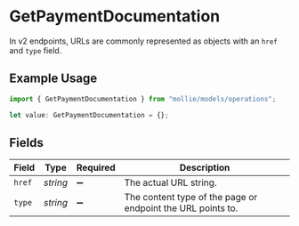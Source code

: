 # GetPaymentDocumentation

In v2 endpoints, URLs are commonly represented as objects with an `href` and `type` field.

## Example Usage

```typescript
import { GetPaymentDocumentation } from "mollie/models/operations";

let value: GetPaymentDocumentation = {};
```

## Fields

| Field                                                       | Type                                                        | Required                                                    | Description                                                 |
| ----------------------------------------------------------- | ----------------------------------------------------------- | ----------------------------------------------------------- | ----------------------------------------------------------- |
| `href`                                                      | *string*                                                    | :heavy_minus_sign:                                          | The actual URL string.                                      |
| `type`                                                      | *string*                                                    | :heavy_minus_sign:                                          | The content type of the page or endpoint the URL points to. |